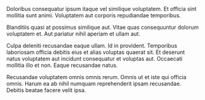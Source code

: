 Doloribus consequatur ipsum itaque vel similique voluptatem. Et officia sint mollitia sunt animi. Voluptatem aut corporis repudiandae temporibus.
 Blanditiis quasi at possimus similique aut. Vitae quas consequuntur dolorum voluptatem et. Aut pariatur nihil aperiam et ullam aut.
 Culpa deleniti recusandae eaque ullam. Id in provident. Temporibus laboriosam officia debitis eius et alias voluptas quaerat sit. Et deserunt natus voluptatem aut incidunt consequatur et voluptas aut. Occaecati mollitia illo et non. Eaque recusandae natus.
 Recusandae voluptatem omnis omnis rerum. Omnis ut et iste qui officia omnis. Harum ea ab nihil numquam reprehenderit ipsam recusandae. Debitis beatae facere velit ipsa.